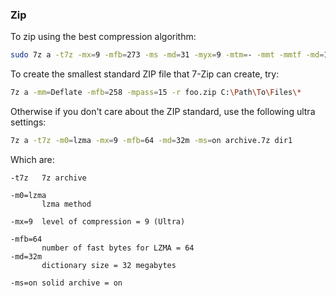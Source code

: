### Zip
To zip using the best compression algorithm:

```bash
sudo 7z a -t7z -mx=9 -mfb=273 -ms -md=31 -myx=9 -mtm=- -mmt -mmtf -md=1536m -mmf=bt3 -mmc=10000 -mpb=0 -mlc=0 dir.7z dir
```

To create the smallest standard ZIP file that 7-Zip can create, try:

```bash
7z a -mm=Deflate -mfb=258 -mpass=15 -r foo.zip C:\Path\To\Files\*
```
Otherwise if you don't care about the ZIP standard, use the following ultra settings:

```bash
7z a -t7z -m0=lzma -mx=9 -mfb=64 -md=32m -ms=on archive.7z dir1
```

Which are:

```
-t7z   7z archive

-m0=lzma
       lzma method

-mx=9  level of compression = 9 (Ultra)

-mfb=64
       number of fast bytes for LZMA = 64
-md=32m
       dictionary size = 32 megabytes

-ms=on solid archive = on
```
